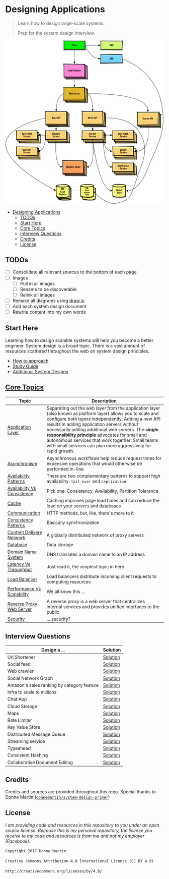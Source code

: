 # Designing Applications
> Learn how to design large-scale systems.
>
> Prep for the system design interview.

<p align="center">
  <img src="https://github.com/donnemartin/system-design-primer/blob/master/images/jrUBAF7.png?raw=true)">
  <br/>
</p>

- [Designing Applications](#designing-applications)
  - [TODOs](#todos)
  - [Start Here](#start-here)
  - [Core Topics](#core-topics)
  - [Interview Questions](#interview-questions)
  - [Credits](#credits)
  - [License](#license)


## TODOs
- [ ] Consolidate all relevant sources to the bottom of each page
- [ ] Images
  - [ ] Pull in all images
  - [ ] Rename to be discoverable
  - [ ] Relink all images
- [ ] Remake all diagrams using [draw.io](https://draw.io/)
- [ ] Add each system design document
- [ ] Rewrite content into my own words

## Start Here
Learning how to design scalable systems will help you become a better engineer. System design is a broad topic. There is a vast amount of resources scattered throughout the web on system design principles.

- [How to approach](./basics/how-to-approach.md)
- [Study Guide](./basics/study-guide.md)
- [Additional System Designs](./basics/additional-designs.md)

## [Core Topics](README.md)
| Topic                                                                  | Description                                                                                                                                                                                                                                                                                                                                                                                                                                           |
| ---------------------------------------------------------------------- | ----------------------------------------------------------------------------------------------------------------------------------------------------------------------------------------------------------------------------------------------------------------------------------------------------------------------------------------------------------------------------------------------------------------------------------------------------- |
| [Application Layer](./topics/application-layer.md)                     | Separating out the web layer from the application layer (also known as platform layer) allows you to scale and configure both layers independently.  Adding a new API results in adding application servers without necessarily adding additional web servers.  The **single responsibility principle** advocates for small and autonomous services that work together.  Small teams with small services can plan more aggressively for rapid growth. |
| [Asynchronism](./topics/asynchronism.md)                               | Asynchronous workflows help reduce request times for expensive operations that would otherwise be performed in-line                                                                                                                                                                                                                                                                                                                                   |
| [Availability Patterns](./topics/availability-patterns.md)             | There are two complementary patterns to support high availability: `fail-over` and `replication`                                                                                                                                                                                                                                                                                                                                                      |
| [Availability Vs Consistency](./topics/availability-vs-consistency.md) | Pick one: Consistency, Availability, Partition Tolerance                                                                                                                                                                                                                                                                                                                                                                                              |
| [Cache](./topics/cache.md)                                             | Caching improves page load times and can reduce the load on your servers and databases                                                                                                                                                                                                                                                                                                                                                                |
| [Communication](./topics/communication.md)                             | HTTP methods, but, like, there's more to it                                                                                                                                                                                                                                                                                                                                                                                                           |
| [Consistency Patterns](./topics/consistency-patterns.md)               | Basically synchronization                                                                                                                                                                                                                                                                                                                                                                                                                             |
| [Content Delivery Network](./topics/content-delivery-network.md)       | A globally distributed network of proxy servers                                                                                                                                                                                                                                                                                                                                                                                                       |
| [Database](./topics/database.md)                                       | Data storage                                                                                                                                                                                                                                                                                                                                                                                                                                          |
| [Domain Name System](./topics/domain-name-system.md)                   | DNS translates a domain name to an IP address                                                                                                                                                                                                                                                                                                                                                                                                         |
| [Latency Vs Throughput](./topics/latency-vs-throughput.md)             | Just read it, the simplest topic in here                                                                                                                                                                                                                                                                                                                                                                                                              |
| [Load Balancer](./topics/load-balancer.md)                             | Load balancers distribute incoming client requests to computing resources                                                                                                                                                                                                                                                                                                                                                                             |
| [Performance Vs Scalability](./topics/performance-vs-scalability.md)   | We all know this ...                                                                                                                                                                                                                                                                                                                                                                                                                                  |
| [Reverse Proxy Web Server](./topics/reverse-proxy-web-server.md)       | A reverse proxy is a web server that centralizes internal services and provides unified interfaces to the public                                                                                                                                                                                                                                                                                                                                      |
| [Security](./topics/security.md)                                       | ... security?                                                                                                                                                                                                                                                                                                                                                                                                                                         |

## Interview Questions
| Design a ...                               | Solution                                                           |
| ------------------------------------------ | ------------------------------------------------------------------ |
| Url Shortener                              | [Solution](./designs/url-shortener.md)                             |
| Social feed                                | [Solution](./designs/social-feed.md)                               |
| Web crawler                                | [Solution](./designs/web-crawler.md)                               |
| Social Network Graph                       | [Solution](./designs/social-network-graph.md)                      |
| Amazon's sales ranking by category feature | [Solution](./designs/amazons-sales-ranking-by-category-feature.md) |
| Infra to scale to millions                 | [Solution](./designs/infra-to-scale-to-millions.md)                |
| Chat App                                   | [Solution](./designs/chat-app.md)                                  |
| Cloud Storage                              | [Solution](./designs/cloud-storage.md)                             |
| Maps                                       | [Solution](./designs/maps.md)                                      |
| Rate Limiter                               | [Solution](./designs/rate-limiter.md)                              |
| Key Value Store                            | [Solution](./designs/key-value-store.md)                           |
| Distributed Message Queue                  | [Solution](./designs/distributed-message-queue.md)                 |
| Streaming service                          | [Solution](./designs/streaming-service.md)                         |
| Typeahead                                  | [Solution](./designs/typeahead.md)                                 |
| Consistent Hashing                         | [Solution](./designs/consistent-hashing.md)                        |
| Collaborative Document Editing             | [Solution](./designs/collaborative-document-editing.md)            |

## Credits

Credits and sources are provided throughout this repo. Special thanks to Donne Martin ([`donnemartin/system-design-primer`](https://github.com/donnemartin/system-design-primer))

## License

*I am providing code and resources in this repository to you under an open source license.  Because this is my personal repository, the license you receive to my code and resources is from me and not my employer (Facebook).*

```
Copyright 2017 Donne Martin

Creative Commons Attribution 4.0 International License (CC BY 4.0)

http://creativecommons.org/licenses/by/4.0/
```
